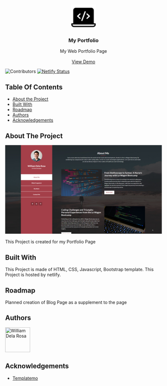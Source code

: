 <br/>
<p align="center">
  <a href="https://github.com/william1220/williamtechportfolio.live">
    <img src="assets/images/icons8-coding-64.png" alt="Logo" width="80" height="80">
  </a>

  <h3 align="center">My Portfolio </h3>

  <p align="center">
    My Web Portfolio Page
    <br/>
    <br/>
    <a href="https://williamtechportfolio.live/">View Demo</a>
  </p>
</p>

![Contributors](https://img.shields.io/github/contributors/william1220/williamtechportfolio.live?color=dark-green)
[![Netlify Status](https://api.netlify.com/api/v1/badges/1529ec45-69bf-434e-9815-499a58d67cc3/deploy-status)](https://app.netlify.com/sites/williamtechportfolio/deploys)


## Table Of Contents

* [About the Project](#about-the-project)
* [Built With](#built-with)
* [Roadmap](#roadmap)
* [Authors](#authors)
* [Acknowledgements](#acknowledgements)

## About The Project

![Screen Shot](assets/images/My_Portfolio.png)

This Project is created for my Portfolio Page

## Built With

This Project is made of HTML, CSS, Javascript, Bootstrap template. This Project is hosted by netlify.


## Roadmap

Planned creation of Blog Page as a supplement to the page

## Authors

[//]: contributor-faces

<a href="https://github.com/william1220"><img src="https://avatars.githubusercontent.com/u/23138486?v=4" title="William Dela Rosa" width="80" height="80"></a>

[//]: contributor-faces

## Acknowledgements
* [Templatemo](https://#/)
